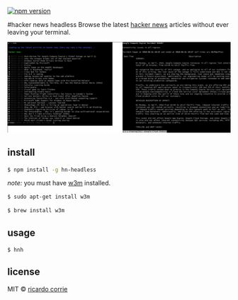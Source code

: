 [![npm version](https://badge.fury.io/js/hn-headless.svg)](https://badge.fury.io/js/hn-headless)

#hacker news headless
Browse the latest [hacker news](https://news.ycombinator.com) articles without
ever leaving your terminal.

[![demo](./demo.png)](https://raw.githubusercontent.com/rcorrie/hn-headless/master/demo.png)

## install
```sh
$ npm install -g hn-headless
```

*note:* you must have [w3m](http://w3m.sourceforge.net/) installed.
```sh
$ sudo apt-get install w3m
```
```sh
$ brew install w3m
```

## usage
```sh
$ hnh
```

## license
MIT © [ricardo corrie](http://rcorrie.com)
